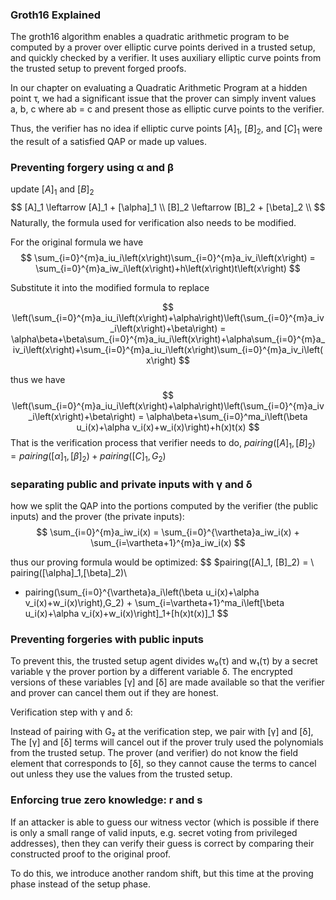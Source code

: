 ### Groth16 Explained

The groth16 algorithm enables a quadratic arithmetic program to be computed by a prover over elliptic curve points derived in a trusted setup, and quickly checked by a verifier. It uses auxiliary elliptic curve points from the trusted setup to prevent forged proofs.



In our chapter on evaluating a Quadratic Arithmetic Program at a hidden point τ, we had a significant issue that the prover can simply invent values a, b, c where ab = c and present those as elliptic curve points to the verifier.

Thus, the verifier has no idea if elliptic curve points $[A]_1$, $[B]_2$, and $[C]_1$ were the result of a satisfied QAP or made up values.

### Preventing forgery using α and β

update $[A]_1$ and $[B]_2$
$$
[A]_1 \leftarrow [A]_1 + [\alpha]_1 \\
[B]_2 \leftarrow [B]_2 + [\beta]_2 \\
$$
Naturally, the formula used for verification also needs to be modified.

For the original formula we have
$$
\sum_{i=0}^{m}a_iu_i\left(x\right)\sum_{i=0}^{m}a_iv_i\left(x\right) = \sum_{i=0}^{m}a_iw_i\left(x\right)+h\left(x\right)t\left(x\right)
$$

Substitute it into the modified formula to replace

$$
\left(\sum_{i=0}^{m}a_iu_i\left(x\right)+\alpha\right)\left(\sum_{i=0}^{m}a_iv_i\left(x\right)+\beta\right) = \alpha\beta+\beta\sum_{i=0}^{m}a_iu_i\left(x\right)+\alpha\sum_{i=0}^{m}a_iv_i\left(x\right)+\sum_{i=0}^{m}a_iu_i\left(x\right)\sum_{i=0}^{m}a_iv_i\left(x\right)
$$

thus we have
$$
\left(\sum_{i=0}^{m}a_iu_i\left(x\right)+\alpha\right)\left(\sum_{i=0}^{m}a_iv_i\left(x\right)+\beta\right) = \alpha\beta+\sum_{i=0}^ma_i\left(\beta u_i(x)+\alpha v_i(x)+w_i(x)\right)+h(x)t(x)
$$
That is the verification process that verifier needs to do, $pairing([A]_1, [B]_2)= pairing([\alpha]_1,[\beta]_2)+pairing([C]_1,G_2)$

### separating public and private inputs with γ and δ

how we split the QAP into the portions computed by the verifier (the public inputs) and the prover (the private inputs):
$$
\sum_{i=0}^{m}a_iw_i(x) = \sum_{i=0}^{\vartheta}a_iw_i(x) + \sum_{i=\vartheta+1}^{m}a_iw_i(x)
$$


thus our proving formula would be optimized:
$$
$pairing([A]_1, [B]_2) = \\
pairing([\alpha]_1,[\beta]_2)\\
+ pairing(\sum_{i=0}^{\vartheta}a_i\left(\beta u_i(x)+\alpha v_i(x)+w_i(x)\right),G_2) + \sum_{i=\vartheta+1}^ma_i\left[\beta u_i(x)+\alpha v_i(x)+w_i(x)\right]_1+[h(x)t(x)]_1
$$

### Preventing forgeries with public inputs

To prevent this, the trusted setup agent divides w₀(τ) and w₁(τ) by a secret variable γ the prover portion by a different variable δ. The encrypted versions of these variables [γ] and [δ] are made available so that the verifier and prover can cancel them out if they are honest.

Verification step with γ and δ:

Instead of pairing with G₂ at the verification step, we pair with [γ] and [δ], The [γ] and [δ] terms will cancel out if the prover truly used the polynomials from the trusted setup. The prover (and verifier) do not know the field element that corresponds to [δ], so they cannot cause the terms to cancel out unless they use the values from the trusted setup.

### Enforcing true zero knowledge: r and s

If an attacker is able to guess our witness vector (which is possible if there is only a small range of valid inputs, e.g. secret voting from privileged addresses), then they can verify their guess is correct by comparing their constructed proof to the original proof.

To do this, we introduce another random shift, but this time at the proving phase instead of the setup phase.





